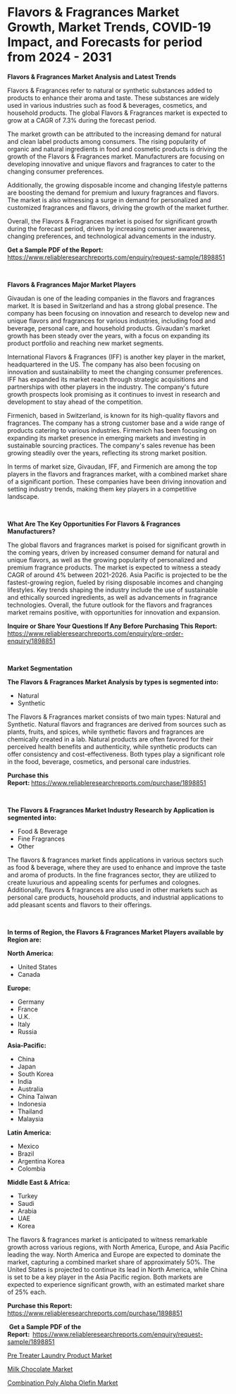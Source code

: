 <p><h1>Flavors & Fragrances Market Growth, Market Trends, COVID-19 Impact, and Forecasts for period from 2024 - 2031</h1></p><p><strong>Flavors & Fragrances Market Analysis and Latest Trends</strong></p>
<p><p>Flavors & Fragrances refer to natural or synthetic substances added to products to enhance their aroma and taste. These substances are widely used in various industries such as food & beverages, cosmetics, and household products. The global Flavors & Fragrances market is expected to grow at a CAGR of 7.3% during the forecast period.</p><p>The market growth can be attributed to the increasing demand for natural and clean label products among consumers. The rising popularity of organic and natural ingredients in food and cosmetic products is driving the growth of the Flavors & Fragrances market. Manufacturers are focusing on developing innovative and unique flavors and fragrances to cater to the changing consumer preferences.</p><p>Additionally, the growing disposable income and changing lifestyle patterns are boosting the demand for premium and luxury fragrances and flavors. The market is also witnessing a surge in demand for personalized and customized fragrances and flavors, driving the growth of the market further.</p><p>Overall, the Flavors & Fragrances market is poised for significant growth during the forecast period, driven by increasing consumer awareness, changing preferences, and technological advancements in the industry.</p></p>
<p><strong>Get a Sample PDF of the Report:&nbsp;</strong> <a href="https://www.reliableresearchreports.com/enquiry/request-sample/1898851">https://www.reliableresearchreports.com/enquiry/request-sample/1898851</a></p>
<p>&nbsp;</p>
<p><strong>Flavors & Fragrances Major Market Players</strong></p>
<p><p>Givaudan is one of the leading companies in the flavors and fragrances market. It is based in Switzerland and has a strong global presence. The company has been focusing on innovation and research to develop new and unique flavors and fragrances for various industries, including food and beverage, personal care, and household products. Givaudan's market growth has been steady over the years, with a focus on expanding its product portfolio and reaching new market segments.</p><p>International Flavors & Fragrances (IFF) is another key player in the market, headquartered in the US. The company has also been focusing on innovation and sustainability to meet the changing consumer preferences. IFF has expanded its market reach through strategic acquisitions and partnerships with other players in the industry. The company's future growth prospects look promising as it continues to invest in research and development to stay ahead of the competition.</p><p>Firmenich, based in Switzerland, is known for its high-quality flavors and fragrances. The company has a strong customer base and a wide range of products catering to various industries. Firmenich has been focusing on expanding its market presence in emerging markets and investing in sustainable sourcing practices. The company's sales revenue has been growing steadily over the years, reflecting its strong market position.</p><p>In terms of market size, Givaudan, IFF, and Firmenich are among the top players in the flavors and fragrances market, with a combined market share of a significant portion. These companies have been driving innovation and setting industry trends, making them key players in a competitive landscape.</p></p>
<p>&nbsp;</p>
<p><strong>What Are The Key Opportunities For Flavors & Fragrances Manufacturers?</strong></p>
<p><p>The global flavors and fragrances market is poised for significant growth in the coming years, driven by increased consumer demand for natural and unique flavors, as well as the growing popularity of personalized and premium fragrance products. The market is expected to witness a steady CAGR of around 4% between 2021-2026. Asia Pacific is projected to be the fastest-growing region, fueled by rising disposable incomes and changing lifestyles. Key trends shaping the industry include the use of sustainable and ethically sourced ingredients, as well as advancements in fragrance technologies. Overall, the future outlook for the flavors and fragrances market remains positive, with opportunities for innovation and expansion.</p></p>
<p><strong>Inquire or Share Your Questions If Any Before Purchasing This Report:</strong> <a href="https://www.reliableresearchreports.com/enquiry/pre-order-enquiry/1898851">https://www.reliableresearchreports.com/enquiry/pre-order-enquiry/1898851</a></p>
<p>&nbsp;</p>
<p><strong>Market Segmentation</strong></p>
<p><strong>The Flavors & Fragrances Market Analysis by types is segmented into:</strong></p>
<p><ul><li>Natural</li><li>Synthetic</li></ul></p>
<p><p>The Flavors & Fragrances market consists of two main types: Natural and Synthetic. Natural flavors and fragrances are derived from sources such as plants, fruits, and spices, while synthetic flavors and fragrances are chemically created in a lab. Natural products are often favored for their perceived health benefits and authenticity, while synthetic products can offer consistency and cost-effectiveness. Both types play a significant role in the food, beverage, cosmetics, and personal care industries.</p></p>
<p><strong>Purchase this Report:&nbsp;</strong><a href="https://www.reliableresearchreports.com/purchase/1898851">https://www.reliableresearchreports.com/purchase/1898851</a></p>
<p>&nbsp;</p>
<p><strong>The Flavors & Fragrances Market Industry Research by Application is segmented into:</strong></p>
<p><ul><li>Food & Beverage</li><li>Fine Fragrances</li><li>Other</li></ul></p>
<p><p>The flavors & fragrances market finds applications in various sectors such as food & beverage, where they are used to enhance and improve the taste and aroma of products. In the fine fragrances sector, they are utilized to create luxurious and appealing scents for perfumes and colognes. Additionally, flavors & fragrances are also used in other markets such as personal care products, household products, and industrial applications to add pleasant scents and flavors to their offerings.</p></p>
<p>&nbsp;</p>
<p><strong>In terms of Region, the Flavors & Fragrances Market Players available by Region are:</strong></p>
<p>
    <p> <strong> North America: </strong>
        <ul>
            <li>United States</li>
            <li>Canada</li>
        </ul>
        </p> 
    <p> <strong> Europe: </strong>
        <ul>
            <li>Germany</li>
            <li>France</li>
            <li>U.K.</li>
            <li>Italy</li>
            <li>Russia</li>
        </ul>
        </p> 
    <p> <strong> Asia-Pacific: </strong>
        <ul>
            <li>China</li>
            <li>Japan</li>
            <li>South Korea</li>
            <li>India</li>
            <li>Australia</li>
            <li>China Taiwan</li>
            <li>Indonesia</li>
            <li>Thailand</li>
            <li>Malaysia</li>
        </ul>
        </p> 
    <p> <strong> Latin America: </strong>
        <ul>
            <li>Mexico</li>
            <li>Brazil</li>
            <li>Argentina Korea</li>
            <li>Colombia</li>
        </ul>
        </p> 
    <p> <strong> Middle East & Africa: </strong>
        <ul>
            <li>Turkey</li>
            <li>Saudi</li>
            <li>Arabia</li>
            <li>UAE</li>
            <li>Korea</li>
        </ul>
    </p>
    </p>
<p><p>The flavors & fragrances market is anticipated to witness remarkable growth across various regions, with North America, Europe, and Asia Pacific leading the way. North America and Europe are expected to dominate the market, capturing a combined market share of approximately 50%. The United States is projected to continue its lead in North America, while China is set to be a key player in the Asia Pacific region. Both markets are expected to experience significant growth, with an estimated market share of 25% each.</p></p>
<p><strong>Purchase this Report: </strong><a href="https://www.reliableresearchreports.com/purchase/1898851">https://www.reliableresearchreports.com/purchase/1898851</a></p>
<p>&nbsp;<strong>Get a Sample PDF of the Report:&nbsp;&nbsp;</strong><a href="https://www.reliableresearchreports.com/enquiry/request-sample/1898851">https://www.reliableresearchreports.com/enquiry/request-sample/1898851</a></p>
<p><strong></strong></p>
<p><p><a href="https://www.linkedin.com/pulse/pre-treater-laundry-product-market-research-report-forecasted-d8une?trackingId=QyqAog5i%2FzZMAVyr731kyA%3D%3D">Pre Treater Laundry Product Market</a></p><p><a href="https://github.com/lbird53714/Market-Research-Report-List-4/blob/main/milk-chocolate-market.md">Milk Chocolate Market</a></p><p><a href="https://www.linkedin.com/pulse/combination-poly-alpha-olefin-market-size-furnishes-valuable-2ctle?trackingId=fSbqp%2FyweU5jM7pChd167w%3D%3D">Combination Poly Alpha Olefin Market</a></p></p>
